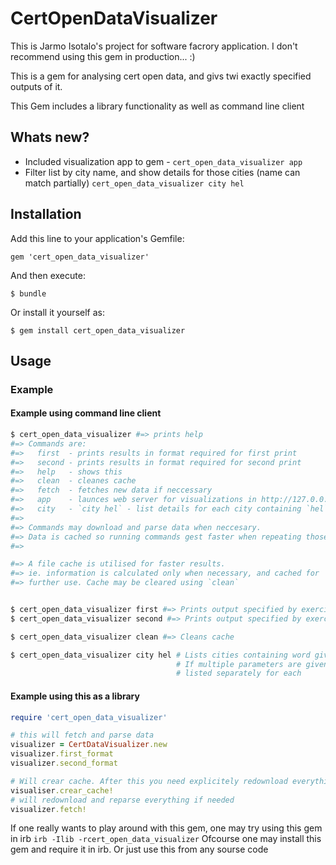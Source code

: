 # CertOpenDataVisualizer
This is Jarmo Isotalo's project for software facrory application. I don't recommend using this gem in production... :)

This is a gem for analysing cert open data, and givs twi exactly specified outputs of it.

This Gem includes a library functionality as well as command line client

## Whats new?

- Included visualization app to gem - `cert_open_data_visualizer app`
- Filter list by city name, and show details for those cities (name can match partially) `cert_open_data_visualizer city hel`


## Installation

Add this line to your application's Gemfile:

    gem 'cert_open_data_visualizer'

And then execute:

    $ bundle

Or install it yourself as:

    $ gem install cert_open_data_visualizer

## Usage

### Example


#### Example using command line client
```bash
$ cert_open_data_visualizer #=> prints help
#=> Commands are:
#=>   first  - prints results in format required for first print
#=>   second - prints results in format required for second print
#=>   help   - shows this
#=>   clean  - cleanes cache
#=>   fetch  - fetches new data if neccessary
#=>   app    - launces web server for visualizations in http://127.0.0.1:4567
#=>   city   - `city hel` - list details for each city containing `hel`
#=>
#=> Commands may download and parse data when neccesary.
#=> Data is cached so running commands gest faster when repeating those.
#=>

#=> A file cache is utilised for faster results.
#=> ie. information is calculated only when necessary, and cached for
#=> further use. Cache may be cleared using `clean`


$ cert_open_data_visualizer first #=> Prints output specified by exercise description
$ cert_open_data_visualizer second #=> Prints output specified by exercise description

$ cert_open_data_visualizer clean #=> Cleans cache

$ cert_open_data_visualizer city hel # Lists cities containing word given as parameter
                                     # If multiple parameters are given, results are
                                     # listed separately for each
```

#### Example using this as a library
```ruby
require 'cert_open_data_visualizer'

# this will fetch and parse data
visualizer = CertDataVisualizer.new
visualizer.first_format
visualizer.second_format

# Will crear cache. After this you need explicitely redownload everything (or create new instance)
visualiser.crear_cache!
# will redownload and reparse everything if needed
visualizer.fetch!
```

If one really wants to play around with this gem, one may try using this gem in irb `irb -Ilib -rcert_open_data_visualizer`
Ofcourse one may install this gem and require it in irb.
Or just use this from any sourse code

